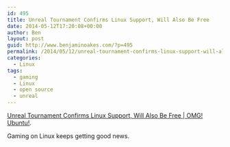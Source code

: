 ```yaml
---
id: 495
title: Unreal Tournament Confirms Linux Support, Will Also Be Free
date: 2014-05-12T17:20:08+00:00
author: Ben
layout: post
guid: http://www.benjaminoakes.com/?p=495
permalink: /2014/05/12/unreal-tournament-confirms-linux-support-will-also-be-free/
categories:
  - Linux
tags:
  - gaming
  - Linux
  - open source
  - unreal
---
```

[Unreal Tournament Confirms Linux Support, Will Also Be Free | OMG! Ubuntu!](http://www.omgubuntu.co.uk/2014/05/unreal-tournament-linux-support).

Gaming on Linux keeps getting good news.